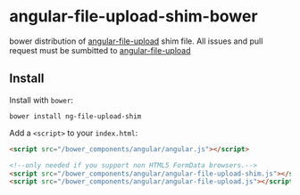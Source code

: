 angular-file-upload-shim-bower
==============================

bower distribution of [angular-file-upload](https://github.com/danialfarid/angular-file-upload) shim file.
All issues and pull request must be sumbitted to [angular-file-upload](https://github.com/danialfarid/angular-file-upload)

## Install

Install with `bower`:

```shell
bower install ng-file-upload-shim
```

Add a `<script>` to your `index.html`:

```html
<script src="/bower_components/angular/angular.js"></script>

<!--only needed if you support non HTML5 FormData browsers.-->
<script src="/bower_components/angular/angular-file-upload-shim.js"></script>
<script src="/bower_components/angular/angular-file-upload.js"></script>
```
